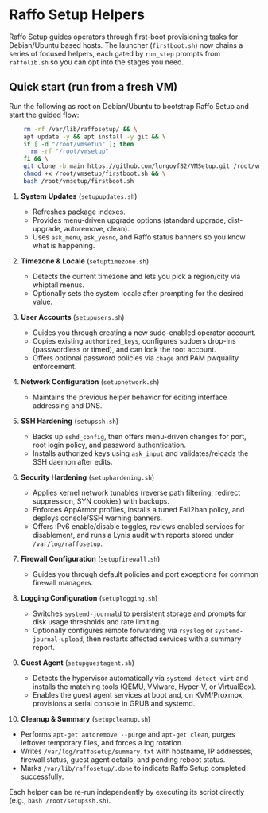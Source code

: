 # Raffo Setup Helpers

Raffo Setup guides operators through first-boot provisioning tasks for Debian/Ubuntu based hosts. The launcher (`firstboot.sh`) now chains a series of focused helpers, each gated by `run_step` prompts from `raffolib.sh` so you can opt into the stages you need.

## Quick start (run from a fresh VM)

Run the following as root on Debian/Ubuntu to bootstrap Raffo Setup and start the guided flow:
```bash
	rm -rf /var/lib/raffosetup/ && \
	apt update -y && apt install -y git && \
	if [ -d "/root/vmsetup" ]; then
	  rm -rf "/root/vmsetup"
	fi && \
	git clone -b main https://github.com/lurgoyf82/VMSetup.git /root/vmsetup && \
	chmod +x /root/vmsetup/firstboot.sh && \
	bash /root/vmsetup/firstboot.sh
```

1. **System Updates** (`setupupdates.sh`)
   - Refreshes package indexes.
   - Provides menu-driven upgrade options (standard upgrade, dist-upgrade, autoremove, clean).
   - Uses `ask_menu`, `ask_yesno`, and Raffo status banners so you know what is happening.

2. **Timezone & Locale** (`setuptimezone.sh`)
   - Detects the current timezone and lets you pick a region/city via whiptail menus.
   - Optionally sets the system locale after prompting for the desired value.

3. **User Accounts** (`setupusers.sh`)
   - Guides you through creating a new sudo-enabled operator account.
   - Copies existing `authorized_keys`, configures sudoers drop-ins (passwordless or timed), and can lock the root account.
   - Offers optional password policies via `chage` and PAM pwquality enforcement.

4. **Network Configuration** (`setupnetwork.sh`)
   - Maintains the previous helper behavior for editing interface addressing and DNS.

5. **SSH Hardening** (`setupssh.sh`)
   - Backs up `sshd_config`, then offers menu-driven changes for port, root login policy, and password authentication.
   - Installs authorized keys using `ask_input` and validates/reloads the SSH daemon after edits.
   
6. **Security Hardening** (`setuphardening.sh`)
   - Applies kernel network tunables (reverse path filtering, redirect suppression, SYN cookies) with backups.
   - Enforces AppArmor profiles, installs a tuned Fail2ban policy, and deploys console/SSH warning banners.
   - Offers IPv6 enable/disable toggles, reviews enabled services for disablement, and runs a Lynis audit with reports stored under `/var/log/raffosetup`.

7. **Firewall Configuration** (`setupfirewall.sh`)
   - Guides you through default policies and port exceptions for common firewall managers.

8. **Logging Configuration** (`setuplogging.sh`)
   - Switches `systemd-journald` to persistent storage and prompts for disk usage thresholds and rate limiting.
   - Optionally configures remote forwarding via `rsyslog` or `systemd-journal-upload`, then restarts affected services with a summary report.

9. **Guest Agent** (`setupguestagent.sh`)
   - Detects the hypervisor automatically via `systemd-detect-virt` and installs the matching tools (QEMU, VMware, Hyper-V, or VirtualBox).
   - Enables the guest agent services at boot and, on KVM/Proxmox, provisions a serial console in GRUB and systemd.

10. **Cleanup & Summary** (`setupcleanup.sh`)
   - Performs `apt-get autoremove --purge` and `apt-get clean`, purges leftover temporary files, and forces a log rotation.
   - Writes `/var/log/raffosetup/summary.txt` with hostname, IP addresses, firewall status, guest agent details, and pending reboot status.
   - Marks `/var/lib/raffosetup/.done` to indicate Raffo Setup completed successfully.

Each helper can be re-run independently by executing its script directly (e.g., `bash /root/setupssh.sh`).
